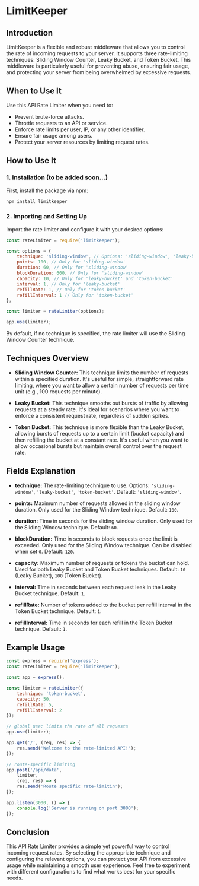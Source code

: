 
# LimitKeeper

## Introduction

LimitKeeper is a flexible and robust middleware that allows you to control the rate of incoming requests to your server. It supports three rate-limiting techniques: Sliding Window Counter, Leaky Bucket, and Token Bucket. This middleware is particularly useful for preventing abuse, ensuring fair usage, and protecting your server from being overwhelmed by excessive requests.

## When to Use It

Use this API Rate Limiter when you need to:

- Prevent brute-force attacks.
- Throttle requests to an API or service.
- Enforce rate limits per user, IP, or any other identifier.
- Ensure fair usage among users.
- Protect your server resources by limiting request rates.

## How to Use It

### 1. Installation (to be added soon...)

First, install the package via npm: 

```bash
npm install limitkeeper
```

### 2. Importing and Setting Up

Import the rate limiter and configure it with your desired options:

```javascript
const rateLimiter = require('limitkeeper');

const options = {
    technique: 'sliding-window', // Options: 'sliding-window', 'leaky-bucket', 'token-bucket'
    points: 100, // Only for 'sliding-window'
    duration: 60, // Only for 'sliding-window'
    blockDuration: 600, // Only for 'sliding-window'
    capacity: 10, // Only for 'leaky-bucket' and 'token-bucket'
    interval: 1, // Only for 'leaky-bucket'
    refillRate: 1, // Only for 'token-bucket'
    refillInterval: 1 // Only for 'token-bucket'
};

const limiter = rateLimiter(options);

app.use(limiter);
```

By default, if no technique is specified, the rate limiter will use the Sliding Window Counter technique.

## Techniques Overview

- **Sliding Window Counter:** This technique limits the number of requests within a specified duration. It's useful for simple, straightforward rate limiting, where you want to allow a certain number of requests per time unit (e.g., 100 requests per minute).

- **Leaky Bucket:** This technique smooths out bursts of traffic by allowing requests at a steady rate. It's ideal for scenarios where you want to enforce a consistent request rate, regardless of sudden spikes.

- **Token Bucket:** This technique is more flexible than the Leaky Bucket, allowing bursts of requests up to a certain limit (bucket capacity) and then refilling the bucket at a constant rate. It's useful when you want to allow occasional bursts but maintain overall control over the request rate.

## Fields Explanation

- **technique:** The rate-limiting technique to use. Options: `'sliding-window'`, `'leaky-bucket'`, `'token-bucket'`. Default: `'sliding-window'`.
  
- **points:** Maximum number of requests allowed in the sliding window duration. Only used for the Sliding Window technique. Default: `100`.
  
- **duration:** Time in seconds for the sliding window duration. Only used for the Sliding Window technique. Default: `60`.
  
- **blockDuration:** Time in seconds to block requests once the limit is exceeded. Only used for the Sliding Window technique. Can be disabled when set `0`. Default: `120`.
  
- **capacity:** Maximum number of requests or tokens the bucket can hold. Used for both Leaky Bucket and Token Bucket techniques. Default: `10` (Leaky Bucket), `100` (Token Bucket).
  
- **interval:** Time in seconds between each request leak in the Leaky Bucket technique. Default: `1`.
  
- **refillRate:** Number of tokens added to the bucket per refill interval in the Token Bucket technique. Default: `1`.
  
- **refillInterval:** Time in seconds for each refill in the Token Bucket technique. Default: `1`.

## Example Usage

```javascript
const express = require('express');
const rateLimiter = require('limitkeeper');

const app = express();

const limiter = rateLimiter({
    technique: 'token-bucket',
    capacity: 50,
    refillRate: 5,
    refillInterval: 2
});

// global use: limits tha rate of all requests
app.use(limiter);

app.get('/', (req, res) => {
    res.send('Welcome to the rate-limited API!');
});

// route-specific limiting
app.post('/api/data',
    limiter,
    (req, res) => {
    res.send('Route specific rate-limitin');
});

app.listen(3000, () => {
    console.log('Server is running on port 3000');
});
```

## Conclusion

This API Rate Limiter provides a simple yet powerful way to control incoming request rates. By selecting the appropriate technique and configuring the relevant options, you can protect your API from excessive usage while maintaining a smooth user experience. Feel free to experiment with different configurations to find what works best for your specific needs.

